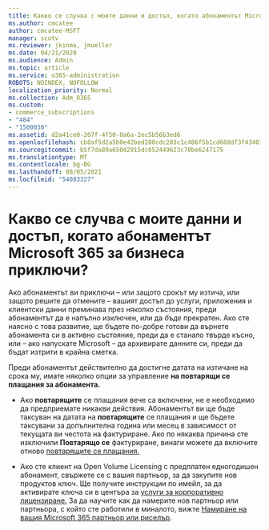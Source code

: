 ```yaml
---
title: Какво се случва с моите данни и достъп, когато абонаментът Microsoft 365 за бизнеса приключи?
ms.author: cmcatee
author: cmcatee-MSFT
manager: scotv
ms.reviewer: jkinma, jmueller
ms.date: 04/21/2020
ms.audience: Admin
ms.topic: article
ms.service: o365-administration
ROBOTS: NOINDEX, NOFOLLOW
localization_priority: Normal
ms.collection: Adm_O365
ms.custom:
- commerce_subscriptions
- "484"
- "1500030"
ms.assetid: d2a41ce0-207f-4f50-8a6a-2ec5b56b3ed6
ms.openlocfilehash: cb8af5d2a5b0e42bed280cdc283c1c486f5b1cd660df3f4340159950395034e9
ms.sourcegitcommit: b5f7da89a650d2915dc652449623c78be6247175
ms.translationtype: MT
ms.contentlocale: bg-BG
ms.lasthandoff: 08/05/2021
ms.locfileid: "54083327"
---
```

# <a name="what-happens-to-my-data-and-access-when-my-microsoft-365-for-business-subscription-ends"></a>Какво се случва с моите данни и достъп, когато абонаментът Microsoft 365 за бизнеса приключи?

Ако абонаментът ви приключи – или защото срокът му изтича, или защото решите да отмените – вашият достъп до услуги, приложения и клиентски данни преминава през няколко състояния, преди абонаментът да е напълно изключен, или да  *бъде*  прекратен. Ако сте наясно с това развитие, ще бъдете по-добре готови да върнете абонамента си в активно състояние, преди да е станало твърде късно, или – ако напускате Microsoft – да архивирате данните си, преди да бъдат изтрити в крайна сметка.
  
Преди абонаментът действително да достигне датата на изтичане на срока му, имате няколко опции за управление **на повтарящи се плащания за абонамента.**
  
- Ако **повтарящите** се плащания вече са включени, не е необходимо да предприемате никакви действия. Абонаментът ви ще бъде таксуван на датата на **повтарящите** се плащания и ще бъдете таксувани за допълнителна година или месец в зависимост от текущата ви честота на фактуриране. Ако по някаква причина сте изключили **Повтарящо се** фактуриране, винаги можете да включите отново [повтарящите се плащания.](https://docs.microsoft.com/microsoft-365/commerce/subscriptions/renew-your-subscription#turn-recurring-billing-off-or-on)

- Ако сте клиент на Open Volume Licensing с предплатен едногодишен абонамент, свържете се с вашия партньор, за да закупите нов продуктов ключ. Ще получите инструкции по имейл, за да активирате ключа си в центъра за [услуги за корпоративно лицензиране.](https://go.microsoft.com/fwlink/p/?LinkID=282016) За да научите как да намерите нов партньор или партньора, с който сте работили в миналото, вижте [Намиране на вашия Microsoft 365 партньор или риселър](https://docs.microsoft.com/microsoft-365/admin/manage/find-your-partner-or-reseller).